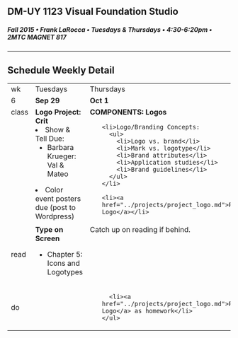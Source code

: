 ## DM-UY 1123 Visual Foundation Studio
##### Fall 2015 • Frank LaRocca • Tuesdays & Thursdays • 4:30-6:20pm • 2MTC MAGNET 817 
---
## Schedule Weekly Detail

<table>
<tr>
<td>wk</td>
<td>Tuesdays</td>
<td>Thursdays</td>
</tr>
<tr>
  <td valign="top">6</td>
  <td valign="top" width="48%"><strong>Sep 29</strong></td>
  <td valign="top" width="48%"><strong>Oct 1</strong></td>
</tr>

<!-- class -->
<tr>
<td valign="top">class</td>
<td valign="top">
  <strong>Logo Project: Crit</strong>
    <li>Show & Tell Due:
        <ul>
            <li>Barbara Krueger: Val & Mateo</li>
        </ul>
    </li>
    <li>Color event posters due (post to Wordpress)</li>
  </ul>
</td>
<td valign="top">
  <strong>COMPONENTS: Logos</strong><br>
  <ul>
    
    <li>Logo/Branding Concepts:
      <ul>
        <li>Logo vs. brand</li>
        <li>Mark vs. logotype</li>
        <li>Brand attributes</li>
        <li>Application studies</li>
        <li>Brand guidelines</li>
      </ul>
    </li>
    
    <li><a href="../projects/project_logo.md">Project: Logo</a></li>
  </ul>

</td>
</tr>

<!-- reading -->
<tr>
  <td>read</td>
  <td valign="top"><strong>Type on Screen</strong>
  <ul><li>Chapter 5: Icons and Logotypes</li></ul>
  
  </td>
  <td valign="top">Catch up on reading if behind.</td>
</tr>

<!-- do -->
<tr>
  <td>do</td>
  <td valign="top">
    
  
  </td>
  <td valign="top">
    <ul>
   
      <li><a href="../projects/project_logo.md">Project: Logo</a> as homework</li>
    </ul>
  </td>
</tr>
</table>








